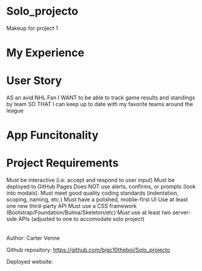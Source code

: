 # Solo_projecto
Makeup for project 1

# My Experience


# User Story
AS an avid NHL Fan
I WANT to be able to track game results and standings by team
SO THAT I can keep up to date with my favorite teams around the league

# App Funcitonality


# Project Requirements
Must be interactive (i.e: accept and respond to user input)
Must be deployed to GitHub Pages
Does NOT use alerts, confirms, or prompts (look into modals).
Must meet good quality coding standards (indentation, scoping, naming, etc.)
Must have a polished, mobile-first UI
Use at least one new third-party API
Must use a CSS framework (Bootstrap/Foundation/Bulma/Skeleton/etc)
Must use at least two server-side APIs (adjusted to one to accomodate solo project)

######
Author: Carter Venne

Github repository: https://github.com/bigc10theboi/Solo_projecto

Deployed website:
